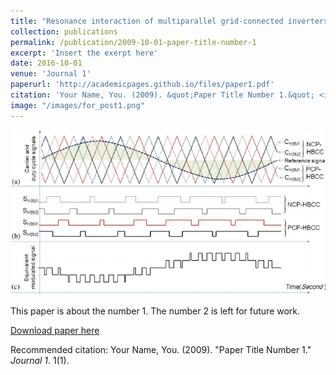 ```yaml
---
title: "Resonance interaction of multiparallel grid-connected inverters with LCL filter"
collection: publications
permalink: /publication/2009-10-01-paper-title-number-1
excerpt: 'Insert the exerpt here'
date: 2016-10-01
venue: 'Journal 1'
paperurl: 'http://academicpages.github.io/files/paper1.pdf'
citation: 'Your Name, You. (2009). &quot;Paper Title Number 1.&quot; <i>Journal 1</i>. 1(1).'
image: "/images/for_post1.png"
---
```

![](/images/for_post1.png)

This paper is about the number 1. The number 2 is left for future work.

[Download paper here](http://academicpages.github.io/files/paper1.pdf)

Recommended citation: Your Name, You. (2009). "Paper Title Number 1." <i>Journal 1</i>. 1(1).